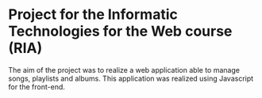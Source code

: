 # Project for the Informatic Technologies for the Web course (RIA)
The aim of the project was to realize a web application able to manage songs, playlists and albums.
This application was realized using Javascript for the front-end.
